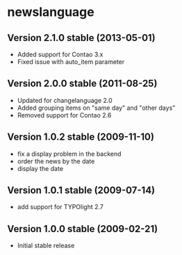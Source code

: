 
newslanguage
============


Version 2.1.0 stable (2013-05-01)
---------------------------------
- Added support for Contao 3.x
- Fixed issue with auto_item parameter

Version 2.0.0 stable (2011-08-25)
---------------------------------
- Updated for changelanguage 2.0
- Added grouping items on "same day" and "other days"
- Removed support for Contao 2.6

Version 1.0.2 stable (2009-11-10)
---------------------------------
- fix a display problem in the backend
- order the news by the date
- display the date


Version 1.0.1 stable (2009-07-14)
---------------------------------
- add support for TYPOlight 2.7


Version 1.0.0 stable (2009-02-21)
---------------------------------
- Initial stable release
